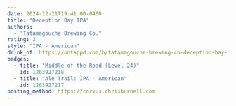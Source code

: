 ```yaml
---
date: 2024-12-21T19:41:00-0400
title: "Deception Bay IPA"
authors:
  - "Tatamagouche Brewing Co."
rating: 3
style: "IPA - American"
drink_of: https://untappd.com/b/tatamagouche-brewing-co-deception-bay-ipa/1240900
badges:
  - title: "Middle of the Road (Level 24)"
    id: 1263927218
  - title: "Ale Trail: IPA - American"
    id: 1263927217
posting_method: https://corvus.chrisburnell.com
---
```

